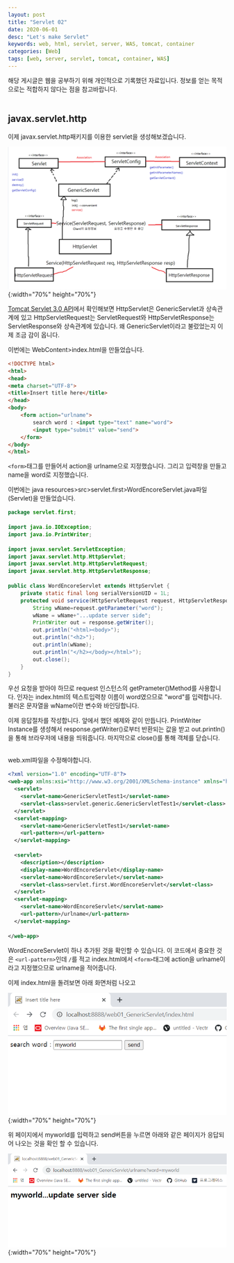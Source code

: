 ```yaml
---
layout: post
title: "Servlet 02"
date: 2020-06-01
desc: "Let's make Servlet"
keywords: web, html, servlet, server, WAS, tomcat, container
categories: [Web]
tags: [web, server, servlet, tomcat, container, WAS]
---
```

해당 게시글은 웹을 공부하기 위해 개인적으로 기록했던 자료입니다. 정보를 얻는 목적으로는 적합하지 않다는 점을 참고바랍니다. 
<br>
<br>

## javax.servlet.http

이제 javax.servlet.http패키지를 이용한 servlet을 생성해보겠습니다.

![20httpServlet](/static/assets/img/blog/web/02MakeServlet/20httpServlet.png){:width="70%" height="70%"}

[Tomcat Servlet 3.0 API](http://tomcat.apache.org/tomcat-7.0-doc/servletapi/index.html)에서 확인해보면 HttpServlet은 GenericServlet과 상속관계에 있고 HttpServletRequest는 ServletRequest와 HttpServletResponse는 ServletResponse와 상속관계에 있습니다. 왜 GenericServlet이라고 불렀었는지 이제 조금 감이 옵니다. 


이번에는 WebContent>index.html을 만들었습니다.

~~~html
<!DOCTYPE html>
<html>
<head>
<meta charset="UTF-8">
<title>Insert title here</title>
</head>
<body>
    <form action="urlname">
        search word : <input type="text" name="word">
        <input type="submit" value="send">
    </form>
</body>
</html>
~~~

`<form>`태그를 만들어서 action을 urlname으로 지정했습니다. 그리고 입력창을 만들고 name을 word로 지정했습니다. 

이번에는 java resources>src>servlet.first>WordEncoreServlet.java파일(Servlet)을 만들었습니다.

~~~java
package servlet.first;

import java.io.IOException;
import java.io.PrintWriter;

import javax.servlet.ServletException;
import javax.servlet.http.HttpServlet;
import javax.servlet.http.HttpServletRequest;
import javax.servlet.http.HttpServletResponse;

public class WordEncoreServlet extends HttpServlet {
	private static final long serialVersionUID = 1L;
	protected void service(HttpServletRequest request, HttpServletResponse response) throws ServletException, IOException {
		String wName=request.getParameter("word");
		wName = wName+"...update server side";
		PrintWriter out = response.getWriter();
		out.println("<html><body>");
		out.println("<h2>");
		out.println(wName);
		out.println("</h2></body></html>");
		out.close();
	}
}
~~~

우선 요청을 받아야 하므로 request 인스턴스의 getPrameter()Method를 사용합니다. 인자는 index.html의 텍스트입력창 이름이 word였으므로 "word"를 입력합니다. 불러온 문자열을 wName이란 변수와 바인딩합니다. 

이제 응답절차를 작성합니다. 앞에서 했던 예제와 같이 만듭니다. PrintWriter Instance를 생성해서 response.getWriter()로부터 반환되는 값을 받고 out.println()을 통해 브라우저에 내용을 띄워줍니다. 마지막으로 close()를 통해 객체를 닫습니다. 
<br>
<br>


web.xml파일을 수정해야합니다.
 
~~~xml
<?xml version="1.0" encoding="UTF-8"?>
<web-app xmlns:xsi="http://www.w3.org/2001/XMLSchema-instance" xmlns="http://java.sun.com/xml/ns/javaee" xsi:schemaLocation="http://java.sun.com/xml/ns/javaee http://java.sun.com/xml/ns/javaee/web-app_2_5.xsd" id="WebApp_ID" version="2.5">
  <servlet>
    <servlet-name>GenericServletTest1</servlet-name>
    <servlet-class>servlet.generic.GenericServletTest1</servlet-class>
  </servlet>
  <servlet-mapping>
    <servlet-name>GenericServletTest1</servlet-name>
    <url-pattern></url-pattern>
  </servlet-mapping>
  
  <servlet>
    <description></description>
    <display-name>WordEncoreServlet</display-name>
    <servlet-name>WordEncoreServlet</servlet-name>
    <servlet-class>servlet.first.WordEncoreServlet</servlet-class>
  </servlet>
  <servlet-mapping>
    <servlet-name>WordEncoreServlet</servlet-name>
    <url-pattern>/urlname</url-pattern>
  </servlet-mapping>
  
</web-app>
~~~

WordEncoreServlet이 하나 추가된 것을 확인할 수 있습니다. 이 코드에서 중요한 것은 `<url-pattern>`인데 `/`를 적고 index.html에서 `<form>`태그에 action을 urlname이라고 지정했으므로 urlname을 적어줍니다. 

이제 index.html을 돌려보면 아래 화면처럼 나오고

![21httpServlet02](/static/assets/img/blog/web/02MakeServlet/21httpServlet02.png){:width="70%" height="70%"}

위 페이지에서 myworld를 입력하고 send버튼을 누르면 아래와 같은 페이지가 응답되어 나오는 것을 확인 할 수 있습니다. 

![22httpServlet02response](/static/assets/img/blog/web/02MakeServlet/22httpServlet02response.png){:width="70%" height="70%"}